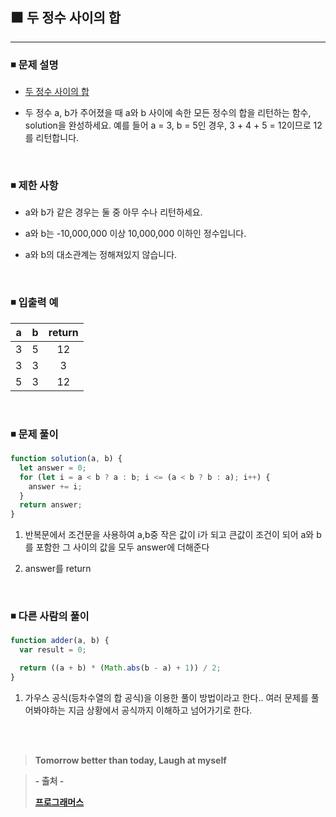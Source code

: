 ## ⬛ 두 정수 사이의 합

---

### ◾ 문제 설명

- [두 정수 사이의 합](https://programmers.co.kr/learn/courses/30/lessons/12912)

- 두 정수 a, b가 주어졌을 때 a와 b 사이에 속한 모든 정수의 합을 리턴하는 함수, solution을 완성하세요.
  예를 들어 a = 3, b = 5인 경우, 3 + 4 + 5 = 12이므로 12를 리턴합니다.

<br>

### ◾ 제한 사항

- a와 b가 같은 경우는 둘 중 아무 수나 리턴하세요.

- a와 b는 -10,000,000 이상 10,000,000 이하인 정수입니다.

- a와 b의 대소관계는 정해져있지 않습니다.

<br>

### ◾ 입출력 예

|  a  |  b  | return |
| :-: | :-: | :----: |
|  3  |  5  |   12   |
|  3  |  3  |   3    |
|  5  |  3  |   12   |

<br>

### ◾ 문제 풀이

```javascript
function solution(a, b) {
  let answer = 0;
  for (let i = a < b ? a : b; i <= (a < b ? b : a); i++) {
    answer += i;
  }
  return answer;
}
```

1. 반복문에서 조건문을 사용하여 a,b중 작은 값이 i가 되고 큰값이 조건이 되어 a와 b를 포함한 그 사이의 값을 모두 answer에 더해준다

2. answer를 return

<br>

### ◾ 다른 사람의 풀이

```javascript
function adder(a, b) {
  var result = 0;

  return ((a + b) * (Math.abs(b - a) + 1)) / 2;
}
```

1. 가우스 공식(등차수열의 합 공식)을 이용한 풀이 방법이라고 한다.. 여러 문제를 풀어봐야하는 지금 상황에서 공식까지 이해하고 넘어가기로 한다.

<br><br>

> **Tomorrow better than today, Laugh at myself**

> **- 출처 -**
>
> **[프로그래머스](https://programmers.co.kr/learn/challenges)**
